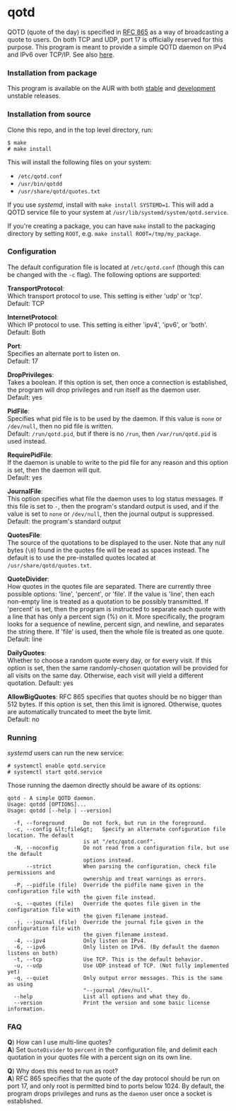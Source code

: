 # qotd
QOTD (quote of the day) is specified in [RFC 865](https://tools.ietf.org/html/rfc865) as a way of broadcasting a quote to users. On both TCP and UDP, port 17 is officially reserved for this purpose. This program is meant to provide a simple QOTD daemon on IPv4 and IPv6 over TCP/IP. See also [here](https://en.wikipedia.org/wiki/QOTD).

### Installation from package
This program is available on the AUR with both [stable](https://aur.archlinux.org/packages/qotd) and [development](https://aur.archlinux.org/packages/qotd-git) unstable releases.

### Installation from source
Clone this repo, and in the top level directory, run:

```
$ make
# make install
```

This will install the following files on your system:

* `/etc/qotd.conf`
* `/usr/bin/qotdd`
* `/usr/share/qotd/quotes.txt`

If you use _systemd_, install with `make install SYSTEMD=1`. This will add a QOTD service file to your system at `/usr/lib/systemd/system/qotd.service`.

If you're creating a package, you can have `make` install to the packaging directory by setting `ROOT`, e.g. `make install ROOT=/tmp/my_package`.

### Configuration
The default configuration file is located at `/etc/qotd.conf` (though this can be changed with the `-c` flag). The following options are supported:

**TransportProtocol**:  
  Which transport protocol to use. This setting is either 'udp' or 'tcp'.  
  Default: TCP

**InternetProtocol**:  
  Which IP protocol to use. This setting is either 'ipv4', 'ipv6', or 'both'.  
  Default: Both

**Port**:  
  Specifies an alternate port to listen on.  
  Default: 17

**DropPrivileges**:  
  Takes a boolean. If this option is set, then once a connection is established, the program will drop
  privileges and run itself as the daemon user.  
  Default: yes

**PidFile**:  
  Specifies what pid file is to be used by the daemon. If this value is `none` or `/dev/null`, then no pid
  file is written.  
  Default: `/run/qotd.pid`, but if there is no `/run`, then `/var/run/qotd.pid` is used instead.

**RequirePidFile**:  
  If the daemon is unable to write to the pid file for any reason and this option is set, then the daemon
  will quit.  
  Default: yes

**JournalFile**:  
  This option specifies what file the daemon uses to log status messages. If this file is set to `-`, then
  the program's standard output is used, and if the value is set to `none` or `/dev/null`, then the journal
  output is suppressed.  
  Default: the program's standard output

**QuotesFile**:  
  The source  of  the quotations to be displayed to the user. Note that any null bytes (`\0`) found in
  the quotes file will be read as spaces instead. The default is to use the pre-installed quotes located
  at `/usr/share/qotd/quotes.txt`.

**QuoteDivider**:  
  How quotes in the quotes file are separated. There are currently three possible options: 'line',
  'percent', or 'file'. If the value is 'line', then each non-empty line is treated as a quotation to
  be possibly transmitted. If 'percent' is set, then the program is instructed to separate each quote
  with a line that has only a percent sign (%) on it. More specifically, the program looks for a
  sequence of newline, percent sign, and newline, and separates the string there. If 'file' is used, then
  the whole file is treated as one quote.  
  Default: line

**DailyQuotes**:  
  Whether to choose a random quote every day, or for every visit. If this option is set, then the same
  randomly-chosen quotation will be provided for all visits on the same day. Otherwise, each visit will
  yield a different quotation.
  Default: yes

**AllowBigQuotes**:
  RFC 865 specifies  that quotes should be no bigger than 512 bytes. If this option is set, then this
  limit is ignored. Otherwise, quotes are automatically truncated to meet the byte limit.  
  Default: no

### Running
_systemd_ users can run the new service:

```
# systemctl enable qotd.service
# systemctl start qotd.service
```

Those running the daemon directly should be aware of its options:

```
qotd - A simple QOTD daemon.
Usage: qotdd [OPTIONS]...
Usage: qotdd [--help | --version]

  -f, --foreground      Do not fork, but run in the foreground.
  -c, --config &lt;file&gt;   Specify an alternate configuration file location. The default
                        is at "/etc/qotd.conf".
  -N, --noconfig        Do not read from a configuration file, but use the default
                        options instead.
      --strict          When parsing the configuration, check file permissions and
                        ownership and treat warnings as errors.
  -P, --pidfile (file)  Override the pidfile name given in the configuration file with
                        the given file instead.
  -s, --quotes (file)   Override the quotes file given in the configuration file with
                        the given filename instead.
  -j, --journal (file)  Override the journal file given in the configuration file with
                        the given filename instead.
  -4, --ipv4            Only listen on IPv4.
  -6, --ipv6            Only listen on IPv6. (By default the daemon listens on both)
  -t, --tcp             Use TCP. This is the default behavior.
  -u, --udp             Use UDP instead of TCP. (Not fully implemented yet)
  -q, --quiet           Only output error messages. This is the same as using
                        "--journal /dev/null".
  --help                List all options and what they do.
  --version             Print the version and some basic license information.
```

### FAQ
**Q**) How can I use multi-line quotes?  
**A**) Set `QuoteDivider` to `percent` in the configuration file, and delimit each quotation in your quotes file with a percent sign on its own line.

**Q**) Why does this need to run as root?  
**A**) RFC 865 specifies that the quote of the day protocol should be run on port 17, and only root is permitted bind to ports below 1024. By default, the program drops privileges and runs as the `daemon` user once a socket is established.


